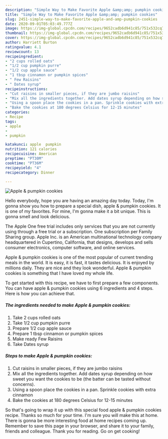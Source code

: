 ```yaml
---
description: "Simple Way to Make Favorite Apple &amp;amp; pumpkin cookies"
title: "Simple Way to Make Favorite Apple &amp;amp; pumpkin cookies"
slug: 2451-simple-way-to-make-favorite-apple-and-amp-pumpkin-cookies
date: 2020-09-01T05:03:49.777Z
image: https://img-global.cpcdn.com/recipes/9652cadb6d941c85/751x532cq70/apple-pumpkin-cookies-recipe-main-photo.jpg
thumbnail: https://img-global.cpcdn.com/recipes/9652cadb6d941c85/751x532cq70/apple-pumpkin-cookies-recipe-main-photo.jpg
cover: https://img-global.cpcdn.com/recipes/9652cadb6d941c85/751x532cq70/apple-pumpkin-cookies-recipe-main-photo.jpg
author: Harriett Burton
ratingvalue: 4.1
reviewcount: 13
recipeingredient:
- "2 cups rolled oats"
- "1/2 cup pumpkin purre"
- "1/2 cup apple sauce"
- "1 tbsp cinnamon or pumpkin spices"
- " Few Raisins"
- " Dates syrup"
recipeinstructions:
- "Cut raisins in smaller pieces, if they are jumbo raisins"
- "Mix all the ingredients together. Add dates syrup depending on how sweet you want the cookies to be (the batter can be tasted without concerns)."
- "Using a spoon place the cookies in a pan. Sprinkle cookies with extra cinnamon"
- "Bake the cookies at 180 degrees Celsius for 12-15 minutes"
categories:
- Recipe
tags:
- apple
- 
- pumpkin

katakunci: apple  pumpkin 
nutrition: 121 calories
recipecuisine: American
preptime: "PT30M"
cooktime: "PT36M"
recipeyield: "4"
recipecategory: Dinner

---
```



![Apple &amp; pumpkin cookies](https://img-global.cpcdn.com/recipes/9652cadb6d941c85/751x532cq70/apple-pumpkin-cookies-recipe-main-photo.jpg)

Hello everybody, hope you are having an amazing day today. Today, I'm gonna show you how to prepare a special dish, apple &amp; pumpkin cookies. It is one of my favorites. For mine, I'm gonna make it a bit unique. This is gonna smell and look delicious.

The Apple One free trial includes only services that you are not currently using through a free trial or a subscription. One subscription per Family Sharing group. Apple Inc. is an American multinational technology company headquartered in Cupertino, California, that designs, develops and sells consumer electronics, computer software, and online services.

Apple &amp; pumpkin cookies is one of the most popular of current trending meals in the world. It is easy, it is fast, it tastes delicious. It is enjoyed by millions daily. They are nice and they look wonderful. Apple &amp; pumpkin cookies is something that I have loved my whole life.


To get started with this recipe, we have to first prepare a few components. You can have apple &amp; pumpkin cookies using 6 ingredients and 4 steps. Here is how you can achieve that.

<!--inarticleads1-->

##### The ingredients needed to make Apple &amp; pumpkin cookies:

1. Take 2 cups rolled oats
1. Take 1/2 cup pumpkin purre
1. Prepare 1/2 cup apple sauce
1. Prepare 1 tbsp cinnamon or pumpkin spices
1. Make ready  Few Raisins
1. Take  Dates syrup




<!--inarticleads2-->

##### Steps to make Apple &amp; pumpkin cookies:

1. Cut raisins in smaller pieces, if they are jumbo raisins
1. Mix all the ingredients together. Add dates syrup depending on how sweet you want the cookies to be (the batter can be tasted without concerns).
1. Using a spoon place the cookies in a pan. Sprinkle cookies with extra cinnamon
1. Bake the cookies at 180 degrees Celsius for 12-15 minutes




So that's going to wrap it up with this special food apple &amp; pumpkin cookies recipe. Thanks so much for your time. I'm sure you will make this at home. There is gonna be more interesting food at home recipes coming up. Remember to save this page in your browser, and share it to your family, friends and colleague. Thank you for reading. Go on get cooking!
